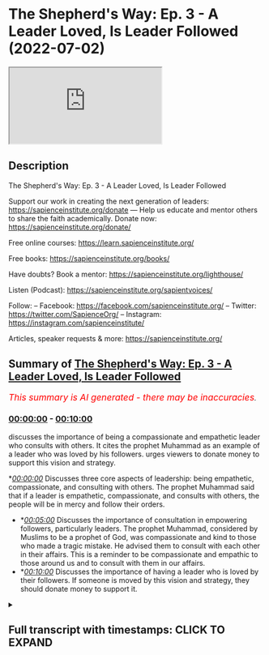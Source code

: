 # The Shepherd's Way: Ep. 3 - A Leader Loved, Is Leader Followed (2022-07-02)

<iframe loading='lazy' src='https://www.youtube.com/embed/3q47FdX6cDc'></iframe>

## Description

The Shepherd's Way: Ep. 3 - A Leader Loved, Is Leader Followed

Support our work in creating the next generation of leaders:
https://sapienceinstitute.org/donate
—
Help us educate and mentor others to share the faith academically.
Donate now: https://sapienceinstitute.org/donate/ 

Free online courses: https://learn.sapienceinstitute.org/

Free books: https://sapienceinstitute.org/books/

Have doubts? Book a mentor: https://sapienceinstitute.org/lighthouse/

Listen (Podcast): https://sapienceinstitute.org/sapientvoices/

Follow:
– Facebook: https://facebook.com/sapienceinstitute.org/ 
– Twitter: https://twitter.com/SapienceOrg/ 
– Instagram: https://instagram.com/sapienceinstitute/ 

Articles, speaker requests & more: https://sapienceinstitute.org/

## Summary of [The Shepherd's Way: Ep. 3 - A Leader Loved, Is Leader Followed](https://www.youtube.com/watch?v=3q47FdX6cDc)


*<span style="color:red; font-size:125%">This summary is AI generated - there may be inaccuracies</span>. [](/)*

### [00:00:00](https://www.youtube.com/watch?v=3q47FdX6cDc&t=0) - [00:10:00](https://www.youtube.com/watch?v=3q47FdX6cDc&t=600)

 discusses the importance of being a compassionate and empathetic leader who consults with others. It cites the prophet Muhammad as an example of a leader who was loved by his followers.  urges viewers to donate money to support this vision and strategy.

**[00:00:00](https://www.youtube.com/watch?v=3q47FdX6cDc&t=0)* Discusses three core aspects of leadership: being empathetic, compassionate, and consulting with others. The prophet Muhammad said that if a leader is empathetic, compassionate, and consults with others, the people will be in mercy and follow their orders.
* **[00:05:00](https://www.youtube.com/watch?v=3q47FdX6cDc&t=300)* Discusses the importance of consultation in empowering followers, particularly leaders. The prophet Muhammad, considered by Muslims to be a prophet of God, was compassionate and kind to those who made a tragic mistake. He advised them to consult with each other in their affairs. This is a reminder to be compassionate and empathic to those around us and to consult with them in our affairs.
* **[00:10:00](https://www.youtube.com/watch?v=3q47FdX6cDc&t=600)* Discusses the importance of having a leader who is loved by their followers. If someone is moved by this vision and strategy, they should donate money to support it.

<details><summary><h2>Full transcript with timestamps: CLICK TO EXPAND</h2></summary>

[0:00:14](https://youtu.be/3q47FdX6cDc?t=14) and sisters and friends  
[0:00:16](https://youtu.be/3q47FdX6cDc?t=16) and welcome to the third episode  
[0:00:19](https://youtu.be/3q47FdX6cDc?t=19) of our hija series the shepherd's way  
[0:00:23](https://youtu.be/3q47FdX6cDc?t=23) now the third timeless leadership lesson  
[0:00:26](https://youtu.be/3q47FdX6cDc?t=26) brothers and sisters is  
[0:00:27](https://youtu.be/3q47FdX6cDc?t=27) a leader loved is a leader followed  
[0:00:31](https://youtu.be/3q47FdX6cDc?t=31) the prophet sallallahu alaihi wasallam  
[0:00:34](https://youtu.be/3q47FdX6cDc?t=34) said  
[0:00:35](https://youtu.be/3q47FdX6cDc?t=35) the best of your leaders are those whom  
[0:00:37](https://youtu.be/3q47FdX6cDc?t=37) you love  
[0:00:38](https://youtu.be/3q47FdX6cDc?t=38) and who love you  
[0:00:40](https://youtu.be/3q47FdX6cDc?t=40) and who invoke allah's blessings upon  
[0:00:42](https://youtu.be/3q47FdX6cDc?t=42) you and you invoke his blessings upon  
[0:00:45](https://youtu.be/3q47FdX6cDc?t=45) them and this is an authentic hadith  
[0:00:48](https://youtu.be/3q47FdX6cDc?t=48) narrated by muslim  
[0:00:51](https://youtu.be/3q47FdX6cDc?t=51) now  
[0:00:52](https://youtu.be/3q47FdX6cDc?t=52) given that's a reality  
[0:00:54](https://youtu.be/3q47FdX6cDc?t=54) we should ask ourselves the following  
[0:00:56](https://youtu.be/3q47FdX6cDc?t=56) question  
[0:00:57](https://youtu.be/3q47FdX6cDc?t=57) how do we become leaders  
[0:01:01](https://youtu.be/3q47FdX6cDc?t=61) that are loved  
[0:01:03](https://youtu.be/3q47FdX6cDc?t=63) there are three things that we have to  
[0:01:05](https://youtu.be/3q47FdX6cDc?t=65) internalize adopt and actualize  
[0:01:08](https://youtu.be/3q47FdX6cDc?t=68) number one  
[0:01:10](https://youtu.be/3q47FdX6cDc?t=70) we need to be empathic number two we  
[0:01:13](https://youtu.be/3q47FdX6cDc?t=73) need to be compassionate and committed  
[0:01:15](https://youtu.be/3q47FdX6cDc?t=75) to people's well-being  
[0:01:17](https://youtu.be/3q47FdX6cDc?t=77) number three  
[0:01:18](https://youtu.be/3q47FdX6cDc?t=78) we need to consult people in our affairs  
[0:01:21](https://youtu.be/3q47FdX6cDc?t=81) so what does it mean to be empathic  
[0:01:23](https://youtu.be/3q47FdX6cDc?t=83) brothers and sisters it means we have to  
[0:01:25](https://youtu.be/3q47FdX6cDc?t=85) seek people's context we have to  
[0:01:28](https://youtu.be/3q47FdX6cDc?t=88) imaginatively  
[0:01:29](https://youtu.be/3q47FdX6cDc?t=89) feel what they feel  
[0:01:31](https://youtu.be/3q47FdX6cDc?t=91) this is extremely important when it  
[0:01:34](https://youtu.be/3q47FdX6cDc?t=94) comes to engaging with team members or  
[0:01:37](https://youtu.be/3q47FdX6cDc?t=97) other human beings  
[0:01:39](https://youtu.be/3q47FdX6cDc?t=99) because it allows us  
[0:01:41](https://youtu.be/3q47FdX6cDc?t=101) to be in the right space to be able to  
[0:01:43](https://youtu.be/3q47FdX6cDc?t=103) connect with people  
[0:01:45](https://youtu.be/3q47FdX6cDc?t=105) because we're seeking the context and we  
[0:01:48](https://youtu.be/3q47FdX6cDc?t=108) are imaginatively trying to fill what  
[0:01:49](https://youtu.be/3q47FdX6cDc?t=109) they're feeling in other words we are  
[0:01:51](https://youtu.be/3q47FdX6cDc?t=111) taking our shoes off putting on their  
[0:01:53](https://youtu.be/3q47FdX6cDc?t=113) shoes  
[0:01:54](https://youtu.be/3q47FdX6cDc?t=114) and walking a few steps  
[0:01:57](https://youtu.be/3q47FdX6cDc?t=117) and the reason this is very important  
[0:01:58](https://youtu.be/3q47FdX6cDc?t=118) because once you understand people's  
[0:02:00](https://youtu.be/3q47FdX6cDc?t=120) context once you understand people's  
[0:02:02](https://youtu.be/3q47FdX6cDc?t=122) feelings  
[0:02:03](https://youtu.be/3q47FdX6cDc?t=123) once you understand people's  
[0:02:05](https://youtu.be/3q47FdX6cDc?t=125) intellectual social spiritual and  
[0:02:09](https://youtu.be/3q47FdX6cDc?t=129) emotional context the way you relate to  
[0:02:11](https://youtu.be/3q47FdX6cDc?t=131) them will be  
[0:02:12](https://youtu.be/3q47FdX6cDc?t=132) profound because you'll be relating to  
[0:02:14](https://youtu.be/3q47FdX6cDc?t=134) who they are  
[0:02:16](https://youtu.be/3q47FdX6cDc?t=136) as they are  
[0:02:17](https://youtu.be/3q47FdX6cDc?t=137) and you won't be relating to  
[0:02:19](https://youtu.be/3q47FdX6cDc?t=139) your own judgments  
[0:02:21](https://youtu.be/3q47FdX6cDc?t=141) of who they are this is extremely  
[0:02:23](https://youtu.be/3q47FdX6cDc?t=143) important with regards to developing  
[0:02:25](https://youtu.be/3q47FdX6cDc?t=145) empathy and establishing profound  
[0:02:28](https://youtu.be/3q47FdX6cDc?t=148) relationships brothers and sisters so  
[0:02:29](https://youtu.be/3q47FdX6cDc?t=149) what does it mean to be compassionate  
[0:02:31](https://youtu.be/3q47FdX6cDc?t=151) and committed to people's well-being  
[0:02:34](https://youtu.be/3q47FdX6cDc?t=154) well brothers and sisters the prophet  
[0:02:35](https://youtu.be/3q47FdX6cDc?t=155) sallallahu alaihi wasallam said  
[0:02:42](https://youtu.be/3q47FdX6cDc?t=162) you won't truly believe unless you love  
[0:02:44](https://youtu.be/3q47FdX6cDc?t=164) for your brother what you love for  
[0:02:45](https://youtu.be/3q47FdX6cDc?t=165) yourself and this hadith is in the  
[0:02:47](https://youtu.be/3q47FdX6cDc?t=167) famous collection  
[0:02:49](https://youtu.be/3q47FdX6cDc?t=169) of the 40 a hadith of anawi the arabin  
[0:02:53](https://youtu.be/3q47FdX6cDc?t=173) of annababi and and never we comments on  
[0:02:55](https://youtu.be/3q47FdX6cDc?t=175) this hadith and he says that this  
[0:02:57](https://youtu.be/3q47FdX6cDc?t=177) basically means that you want goodness  
[0:02:59](https://youtu.be/3q47FdX6cDc?t=179) and guidance for your brother and for  
[0:03:01](https://youtu.be/3q47FdX6cDc?t=181) your brother in humanity interestingly  
[0:03:04](https://youtu.be/3q47FdX6cDc?t=184) this is reflected in another hadith that  
[0:03:06](https://youtu.be/3q47FdX6cDc?t=186) is narrated by bukhari and you could  
[0:03:08](https://youtu.be/3q47FdX6cDc?t=188) find it in  
[0:03:10](https://youtu.be/3q47FdX6cDc?t=190) where the prophet sallallahu alaihi  
[0:03:11](https://youtu.be/3q47FdX6cDc?t=191) wasallam said  
[0:03:12](https://youtu.be/3q47FdX6cDc?t=192) love for the people love for humanity we  
[0:03:16](https://youtu.be/3q47FdX6cDc?t=196) love for yourself and the arabic is  
[0:03:19](https://youtu.be/3q47FdX6cDc?t=199) it's not  
[0:03:20](https://youtu.be/3q47FdX6cDc?t=200) like the other hadith it is  
[0:03:22](https://youtu.be/3q47FdX6cDc?t=202) for the people for humanity  
[0:03:25](https://youtu.be/3q47FdX6cDc?t=205) so the prophet sallallahu alaihi  
[0:03:27](https://youtu.be/3q47FdX6cDc?t=207) wasallam is basically telling us that we  
[0:03:28](https://youtu.be/3q47FdX6cDc?t=208) must love for others what we love for  
[0:03:30](https://youtu.be/3q47FdX6cDc?t=210) ourselves and in the context of the  
[0:03:32](https://youtu.be/3q47FdX6cDc?t=212) classical understanding in other words  
[0:03:35](https://youtu.be/3q47FdX6cDc?t=215) the understanding of anawi and also the  
[0:03:37](https://youtu.be/3q47FdX6cDc?t=217) scholar ibin  
[0:03:40](https://youtu.be/3q47FdX6cDc?t=220) they basically said that we must be  
[0:03:42](https://youtu.be/3q47FdX6cDc?t=222) committed to the well-being of other  
[0:03:43](https://youtu.be/3q47FdX6cDc?t=223) people in other words we want goodness  
[0:03:45](https://youtu.be/3q47FdX6cDc?t=225) for people and guidance for people  
[0:03:48](https://youtu.be/3q47FdX6cDc?t=228) this is extremely important brothers and  
[0:03:50](https://youtu.be/3q47FdX6cDc?t=230) sisters  
[0:03:51](https://youtu.be/3q47FdX6cDc?t=231) we must ooze this  
[0:03:53](https://youtu.be/3q47FdX6cDc?t=233) it must manifest in our way of being  
[0:03:55](https://youtu.be/3q47FdX6cDc?t=235) that we are sincere  
[0:03:58](https://youtu.be/3q47FdX6cDc?t=238) in our commitment to the well-being of  
[0:04:00](https://youtu.be/3q47FdX6cDc?t=240) the people that we're leading that we  
[0:04:02](https://youtu.be/3q47FdX6cDc?t=242) want true goodness for them and true  
[0:04:04](https://youtu.be/3q47FdX6cDc?t=244) guidance for them and from this  
[0:04:06](https://youtu.be/3q47FdX6cDc?t=246) perspective we could also develop a  
[0:04:08](https://youtu.be/3q47FdX6cDc?t=248) principle which is an islamic principle  
[0:04:11](https://youtu.be/3q47FdX6cDc?t=251) in actual fact it's a  
[0:04:13](https://youtu.be/3q47FdX6cDc?t=253) moral principle in islam which is  
[0:04:15](https://youtu.be/3q47FdX6cDc?t=255) it is better to er in mercy  
[0:04:19](https://youtu.be/3q47FdX6cDc?t=259) than it is to er in harshness the  
[0:04:21](https://youtu.be/3q47FdX6cDc?t=261) default position should be mercy  
[0:04:23](https://youtu.be/3q47FdX6cDc?t=263) and the thing that you fall back on all  
[0:04:26](https://youtu.be/3q47FdX6cDc?t=266) the time is the merciful and  
[0:04:28](https://youtu.be/3q47FdX6cDc?t=268) compassionate approach  
[0:04:30](https://youtu.be/3q47FdX6cDc?t=270) so what does it mean to consult brothers  
[0:04:32](https://youtu.be/3q47FdX6cDc?t=272) and sisters  
[0:04:33](https://youtu.be/3q47FdX6cDc?t=273) there's a beautiful verse in the quran  
[0:04:35](https://youtu.be/3q47FdX6cDc?t=275) in chapter 3 verse 159  
[0:04:38](https://youtu.be/3q47FdX6cDc?t=278) that summarizes the compassionate and  
[0:04:40](https://youtu.be/3q47FdX6cDc?t=280) soft-hearted nature of the prophet  
[0:04:42](https://youtu.be/3q47FdX6cDc?t=282) sallallahu alaihi wasallam but also his  
[0:04:45](https://youtu.be/3q47FdX6cDc?t=285) leadership style with regards to  
[0:04:47](https://youtu.be/3q47FdX6cDc?t=287) consultation  
[0:04:49](https://youtu.be/3q47FdX6cDc?t=289) allah subhanahu wa ta'ala says it is out  
[0:04:52](https://youtu.be/3q47FdX6cDc?t=292) of allah's mercy that you o prophet  
[0:04:55](https://youtu.be/3q47FdX6cDc?t=295) have been lenient with them had you been  
[0:04:57](https://youtu.be/3q47FdX6cDc?t=297) cruel or hard-hearted they would have  
[0:05:00](https://youtu.be/3q47FdX6cDc?t=300) certainly abandoned you so pardon them  
[0:05:03](https://youtu.be/3q47FdX6cDc?t=303) ask allah's forgiveness for them and  
[0:05:05](https://youtu.be/3q47FdX6cDc?t=305) consult with them in conducting matters  
[0:05:08](https://youtu.be/3q47FdX6cDc?t=308) once you make a decision put your trust  
[0:05:10](https://youtu.be/3q47FdX6cDc?t=310) in allah surely allah loves those who  
[0:05:14](https://youtu.be/3q47FdX6cDc?t=314) trust in him  
[0:05:15](https://youtu.be/3q47FdX6cDc?t=315) this is  
[0:05:16](https://youtu.be/3q47FdX6cDc?t=316) an extremely beautiful verse especially  
[0:05:19](https://youtu.be/3q47FdX6cDc?t=319) if you understand the context because  
[0:05:21](https://youtu.be/3q47FdX6cDc?t=321) the context of this verse  
[0:05:23](https://youtu.be/3q47FdX6cDc?t=323) is in the context of the aftermath of  
[0:05:26](https://youtu.be/3q47FdX6cDc?t=326) the battle of ahud what was the battle  
[0:05:28](https://youtu.be/3q47FdX6cDc?t=328) of uhud brothers and sisters the battle  
[0:05:31](https://youtu.be/3q47FdX6cDc?t=331) of ahud was a perceived loss  
[0:05:35](https://youtu.be/3q47FdX6cDc?t=335) because of a tragic mistake of some of  
[0:05:38](https://youtu.be/3q47FdX6cDc?t=338) the companions that they didn't listen  
[0:05:40](https://youtu.be/3q47FdX6cDc?t=340) to the prophet sallallahu alaihi who  
[0:05:42](https://youtu.be/3q47FdX6cDc?t=342) would send them properly  
[0:05:44](https://youtu.be/3q47FdX6cDc?t=344) and this is not any old mistake it's not  
[0:05:47](https://youtu.be/3q47FdX6cDc?t=347) coming to work late or not fulfilling  
[0:05:49](https://youtu.be/3q47FdX6cDc?t=349) this month's targets it was a tragic  
[0:05:52](https://youtu.be/3q47FdX6cDc?t=352) mistake that led to the injury of the  
[0:05:54](https://youtu.be/3q47FdX6cDc?t=354) prophet sallallahu alaihi wasallam and  
[0:05:57](https://youtu.be/3q47FdX6cDc?t=357) also the death of hamza  
[0:06:00](https://youtu.be/3q47FdX6cDc?t=360) his beloved uncle  
[0:06:03](https://youtu.be/3q47FdX6cDc?t=363) and oversee  
[0:06:04](https://youtu.be/3q47FdX6cDc?t=364) to the death of sahaba  
[0:06:08](https://youtu.be/3q47FdX6cDc?t=368) and in this context the prophet  
[0:06:11](https://youtu.be/3q47FdX6cDc?t=371) sallallahu alaihi wasallam  
[0:06:14](https://youtu.be/3q47FdX6cDc?t=374) was soft and kind to those who made that  
[0:06:18](https://youtu.be/3q47FdX6cDc?t=378) tragic mistake  
[0:06:20](https://youtu.be/3q47FdX6cDc?t=380) look at the compassion of the prophet  
[0:06:22](https://youtu.be/3q47FdX6cDc?t=382) salallahu alaihi wasallam how many  
[0:06:25](https://youtu.be/3q47FdX6cDc?t=385) leaders  
[0:06:26](https://youtu.be/3q47FdX6cDc?t=386) tell off their followers or their people  
[0:06:29](https://youtu.be/3q47FdX6cDc?t=389) when they don't fulfill certain targets  
[0:06:32](https://youtu.be/3q47FdX6cDc?t=392) but what happened at the battle of uhud  
[0:06:34](https://youtu.be/3q47FdX6cDc?t=394) is far worse  
[0:06:36](https://youtu.be/3q47FdX6cDc?t=396) and look at the soft-hearted nature of  
[0:06:38](https://youtu.be/3q47FdX6cDc?t=398) our beloved prophet sallallahu alaihi he  
[0:06:40](https://youtu.be/3q47FdX6cDc?t=400) will send them  
[0:06:41](https://youtu.be/3q47FdX6cDc?t=401) not only that  
[0:06:42](https://youtu.be/3q47FdX6cDc?t=402) allah tells him to forgive them  
[0:06:46](https://youtu.be/3q47FdX6cDc?t=406) and allah tells the prophet sallallahu  
[0:06:48](https://youtu.be/3q47FdX6cDc?t=408) alaihi wasallam  
[0:06:50](https://youtu.be/3q47FdX6cDc?t=410) to ask allah for their forgiveness  
[0:06:54](https://youtu.be/3q47FdX6cDc?t=414) not only that  
[0:06:55](https://youtu.be/3q47FdX6cDc?t=415) allah tells the prophet sallallahu  
[0:06:57](https://youtu.be/3q47FdX6cDc?t=417) alaihi wasallam  
[0:06:59](https://youtu.be/3q47FdX6cDc?t=419) to consult them  
[0:07:02](https://youtu.be/3q47FdX6cDc?t=422) in his affairs  
[0:07:04](https://youtu.be/3q47FdX6cDc?t=424) think about how important consultation  
[0:07:07](https://youtu.be/3q47FdX6cDc?t=427) is  
[0:07:07](https://youtu.be/3q47FdX6cDc?t=427) to the degree that allah advises the  
[0:07:10](https://youtu.be/3q47FdX6cDc?t=430) prophet sallallahu alaihi wasallam to  
[0:07:13](https://youtu.be/3q47FdX6cDc?t=433) consult  
[0:07:14](https://youtu.be/3q47FdX6cDc?t=434) the sahaba in his affairs even though  
[0:07:17](https://youtu.be/3q47FdX6cDc?t=437) there was a tragic mistake  
[0:07:20](https://youtu.be/3q47FdX6cDc?t=440) which shows the importance of  
[0:07:21](https://youtu.be/3q47FdX6cDc?t=441) consultation in empowering  
[0:07:25](https://youtu.be/3q47FdX6cDc?t=445) your followers  
[0:07:28](https://youtu.be/3q47FdX6cDc?t=448) so brothers and sisters consultation is  
[0:07:31](https://youtu.be/3q47FdX6cDc?t=451) so significant  
[0:07:33](https://youtu.be/3q47FdX6cDc?t=453) the reason consultation is significant  
[0:07:35](https://youtu.be/3q47FdX6cDc?t=455) is because  
[0:07:36](https://youtu.be/3q47FdX6cDc?t=456) from our perspective obviously the  
[0:07:38](https://youtu.be/3q47FdX6cDc?t=458) prophet salallahu had divine guidance  
[0:07:41](https://youtu.be/3q47FdX6cDc?t=461) but from our perspective  
[0:07:43](https://youtu.be/3q47FdX6cDc?t=463) we don't have knowledge of everything we  
[0:07:46](https://youtu.be/3q47FdX6cDc?t=466) have blind spots  
[0:07:48](https://youtu.be/3q47FdX6cDc?t=468) from our perspective brothers and  
[0:07:49](https://youtu.be/3q47FdX6cDc?t=469) sisters we need experts or we need other  
[0:07:52](https://youtu.be/3q47FdX6cDc?t=472) people's perspectives so they could give  
[0:07:54](https://youtu.be/3q47FdX6cDc?t=474) us different ways of seeing the same  
[0:07:56](https://youtu.be/3q47FdX6cDc?t=476) thing in order for us to have a complete  
[0:07:59](https://youtu.be/3q47FdX6cDc?t=479) picture or to be able to make the right  
[0:08:01](https://youtu.be/3q47FdX6cDc?t=481) decisions  
[0:08:02](https://youtu.be/3q47FdX6cDc?t=482) and consultation is so important that  
[0:08:05](https://youtu.be/3q47FdX6cDc?t=485) it's throughout our tradition brothers  
[0:08:07](https://youtu.be/3q47FdX6cDc?t=487) and sisters  
[0:08:08](https://youtu.be/3q47FdX6cDc?t=488) for example in a hadith narrated by  
[0:08:10](https://youtu.be/3q47FdX6cDc?t=490) tiramidi the prophet  
[0:08:12](https://youtu.be/3q47FdX6cDc?t=492) salallahu said one who is consulted is  
[0:08:16](https://youtu.be/3q47FdX6cDc?t=496) in a position of trust and the  
[0:08:17](https://youtu.be/3q47FdX6cDc?t=497) importance of consultation brothers and  
[0:08:19](https://youtu.be/3q47FdX6cDc?t=499) sisters is further mentioned in the  
[0:08:21](https://youtu.be/3q47FdX6cDc?t=501) quran in chapter 42 verse 38  
[0:08:25](https://youtu.be/3q47FdX6cDc?t=505) when allah says  
[0:08:26](https://youtu.be/3q47FdX6cDc?t=506) who respond to the lord establish prayer  
[0:08:30](https://youtu.be/3q47FdX6cDc?t=510) conduct their affairs by mutual  
[0:08:32](https://youtu.be/3q47FdX6cDc?t=512) consultation and donate from what we  
[0:08:35](https://youtu.be/3q47FdX6cDc?t=515) have provided them and this is in the  
[0:08:37](https://youtu.be/3q47FdX6cDc?t=517) context of  
[0:08:39](https://youtu.be/3q47FdX6cDc?t=519) allah saying that what is with the light  
[0:08:41](https://youtu.be/3q47FdX6cDc?t=521) is far better because in the previous  
[0:08:43](https://youtu.be/3q47FdX6cDc?t=523) verse not verse 37 but verse 36 allah  
[0:08:46](https://youtu.be/3q47FdX6cDc?t=526) says but what is with allah is far  
[0:08:49](https://youtu.be/3q47FdX6cDc?t=529) better and more lasting for those who  
[0:08:51](https://youtu.be/3q47FdX6cDc?t=531) believe and put their trust in their  
[0:08:53](https://youtu.be/3q47FdX6cDc?t=533) lord so if you want this long-lasting  
[0:08:55](https://youtu.be/3q47FdX6cDc?t=535) reward if you believe and put your trust  
[0:08:58](https://youtu.be/3q47FdX6cDc?t=538) in your lord then as verse 38 says  
[0:09:02](https://youtu.be/3q47FdX6cDc?t=542) conduct the affairs by mutual  
[0:09:04](https://youtu.be/3q47FdX6cDc?t=544) consultation in other words you need to  
[0:09:06](https://youtu.be/3q47FdX6cDc?t=546) engage in consultation  
[0:09:08](https://youtu.be/3q47FdX6cDc?t=548) so brothers and sisters if you want to  
[0:09:10](https://youtu.be/3q47FdX6cDc?t=550) be a leader that is loved then you need  
[0:09:12](https://youtu.be/3q47FdX6cDc?t=552) to be empathic  
[0:09:14](https://youtu.be/3q47FdX6cDc?t=554) be compassionate and committed to  
[0:09:15](https://youtu.be/3q47FdX6cDc?t=555) people's well-being and consult them in  
[0:09:19](https://youtu.be/3q47FdX6cDc?t=559) your affairs in the affairs of the team  
[0:09:21](https://youtu.be/3q47FdX6cDc?t=561) of the group or the organization  
[0:09:24](https://youtu.be/3q47FdX6cDc?t=564) so this is the end of episode three  
[0:09:26](https://youtu.be/3q47FdX6cDc?t=566) brothers and sisters but just to remind  
[0:09:28](https://youtu.be/3q47FdX6cDc?t=568) you again  
[0:09:29](https://youtu.be/3q47FdX6cDc?t=569) we are experiencing the blessed days of  
[0:09:31](https://youtu.be/3q47FdX6cDc?t=571) dulhija and as you know we've said this  
[0:09:33](https://youtu.be/3q47FdX6cDc?t=573) before that the deeds performed in these  
[0:09:36](https://youtu.be/3q47FdX6cDc?t=576) blessed days are more rewardable than  
[0:09:39](https://youtu.be/3q47FdX6cDc?t=579) deeds performed during the days of  
[0:09:41](https://youtu.be/3q47FdX6cDc?t=581) ramadan so brothers and sisters we ask  
[0:09:44](https://youtu.be/3q47FdX6cDc?t=584) you to support sapience institute this  
[0:09:48](https://youtu.be/3q47FdX6cDc?t=588) organization that sees a world where  
[0:09:51](https://youtu.be/3q47FdX6cDc?t=591) everybody receives the message of islam  
[0:09:54](https://youtu.be/3q47FdX6cDc?t=594) and the way we want to achieve that is  
[0:09:56](https://youtu.be/3q47FdX6cDc?t=596) by  
[0:09:57](https://youtu.be/3q47FdX6cDc?t=597) focusing on people developing and  
[0:09:59](https://youtu.be/3q47FdX6cDc?t=599) empowering them to be able to share  
[0:10:01](https://youtu.be/3q47FdX6cDc?t=601) islam academically and intellectually if  
[0:10:05](https://youtu.be/3q47FdX6cDc?t=605) you're touched moved and inspired by  
[0:10:08](https://youtu.be/3q47FdX6cDc?t=608) this vision and strategy then please  
[0:10:10](https://youtu.be/3q47FdX6cDc?t=610) donate now go to the button or the link  
[0:10:14](https://youtu.be/3q47FdX6cDc?t=614) below  
[0:10:15](https://youtu.be/3q47FdX6cDc?t=615) and donate a generous donation brothers  
[0:10:18](https://youtu.be/3q47FdX6cDc?t=618) and sisters assalamu alaikum  
[0:10:19](https://youtu.be/3q47FdX6cDc?t=619) warahmatullahi  
</details>